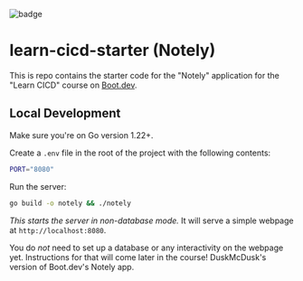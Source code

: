 ![badge](https://github.com/DuskMcDusk/learn-cicd-starter/actions/workflows/ci.yml/badge.svg)
# learn-cicd-starter (Notely)

This is repo contains the starter code for the "Notely" application for the "Learn CICD" course on [Boot.dev](https://boot.dev).

## Local Development

Make sure you're on Go version 1.22+.

Create a `.env` file in the root of the project with the following contents:

```bash
PORT="8080"
```

Run the server:

```bash
go build -o notely && ./notely
```

*This starts the server in non-database mode.* It will serve a simple webpage at `http://localhost:8080`.

You do *not* need to set up a database or any interactivity on the webpage yet. Instructions for that will come later in the course!
DuskMcDusk's version of Boot.dev's Notely app.
